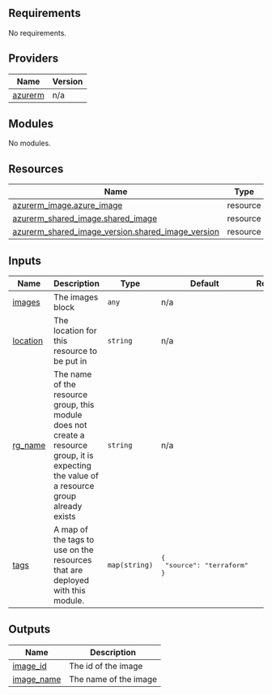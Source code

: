 ## Requirements

No requirements.

## Providers

| Name | Version |
|------|---------|
| <a name="provider_azurerm"></a> [azurerm](#provider\_azurerm) | n/a |

## Modules

No modules.

## Resources

| Name | Type |
|------|------|
| [azurerm_image.azure_image](https://registry.terraform.io/providers/hashicorp/azurerm/latest/docs/resources/image) | resource |
| [azurerm_shared_image.shared_image](https://registry.terraform.io/providers/hashicorp/azurerm/latest/docs/resources/shared_image) | resource |
| [azurerm_shared_image_version.shared_image_version](https://registry.terraform.io/providers/hashicorp/azurerm/latest/docs/resources/shared_image_version) | resource |

## Inputs

| Name | Description | Type | Default | Required |
|------|-------------|------|---------|:--------:|
| <a name="input_images"></a> [images](#input\_images) | The images block | `any` | n/a | yes |
| <a name="input_location"></a> [location](#input\_location) | The location for this resource to be put in | `string` | n/a | yes |
| <a name="input_rg_name"></a> [rg\_name](#input\_rg\_name) | The name of the resource group, this module does not create a resource group, it is expecting the value of a resource group already exists | `string` | n/a | yes |
| <a name="input_tags"></a> [tags](#input\_tags) | A map of the tags to use on the resources that are deployed with this module. | `map(string)` | <pre>{<br>  "source": "terraform"<br>}</pre> | no |

## Outputs

| Name | Description |
|------|-------------|
| <a name="output_image_id"></a> [image\_id](#output\_image\_id) | The id of the image |
| <a name="output_image_name"></a> [image\_name](#output\_image\_name) | The name of the image |
